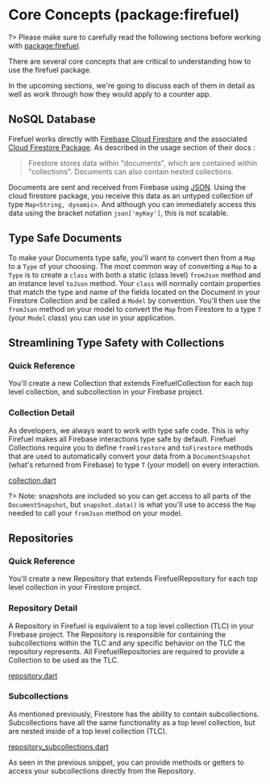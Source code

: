 # Core Concepts (package:firefuel)

?> Please make sure to carefully read the following sections before working with [package:firefuel](https://pub.dev/packages/firefuel).

There are several core concepts that are critical to understanding how to use the firefuel package.

In the upcoming sections, we're going to discuss each of them in detail as well as work through how they would apply to a counter app.

## NoSQL Database

Firefuel works directly with [Firebase Cloud Firestore](https://firebase.flutter.dev/docs/firestore/overview) and the associated [Cloud Firestore Package](https://pub.dev/packages/cloud_firestore). As described in the usage section of their docs :

> Firestore stores data within "documents", which are contained within "collections". Documents can also contain nested collections. 

Documents are sent and received from Firebase using [JSON](https://www.json.org/json-en.html). Using the cloud firestore package, you receive this data as an untyped collection of type `Map<String, dynamic>`. And although you can immediately access this data using the bracket notation `json['myKey']`, this is not scalable.

## Type Safe Documents

To make your Documents type safe, you'll want to convert then from a `Map` to a `Type` of your choosing. The most common way of converting a `Map` to a `Type` is to create a `class` with both a static (class level) `fromJson` method and an instance level `toJson` method. Your `class` will normally contain properties that match the type and name of the fields located on the Document in your Firestore Collection and be called a `Model` by convention. You'll then use the `fromJson` method on your model to convert the `Map` from Firestore to a type `T` (your `Model` class) you can use in your application.

## Streamlining Type Safety with Collections

### Quick Reference

You'll create a new Collection that extends FirefuelCollection for each top level collection, and subcollection in your Firebase project.

### Collection Detail

As developers, we always want to work with type safe code. This is why Firefuel makes all Firebase interactions type safe by default. Firefuel Collections require you to define `fromFirestore` and `toFirestore` methods that are used to automatically convert your data from a `DocumentSnapshot` (what's returned from Firebase) to type `T` (your model) on every interaction. 


[collection.dart](_snippets/architecture/collection.dart.md ':include')

?> Note: snapshots are included so you can get access to all parts of the `DocumentSnapshot`, but `snapshot.data()` is what you'll use to access the `Map` needed to call your `fromJson` method on your model.


## Repositories

### Quick Reference

You'll create a new Repository that extends FirefuelRepository for each top level collection in your Firestore project.

### Repository Detail

A Repository in Firefuel is equivalent to a top level collection (TLC) in your Firebase project. The Repository is responsible for containing the subcollections within the TLC and any specific behavior on the TLC the repository represents. All FirefuelRepositories are required to provide a Collection to be used as the TLC.

[repository.dart](_snippets/architecture/repository.dart.md ':include')

### Subcollections

As mentioned previously, Firestore has the ability to contain subcollections. Subcollections have all the same functionality as a top level collection, but are nested inside of a top level collection (TLC). 

[repository_subcollections.dart](_snippets/architecture/repository_subcollections.dart.md ':include')

As seen in the previous snippet, you can provide methods or getters to access your subcollections directly from the Repository.